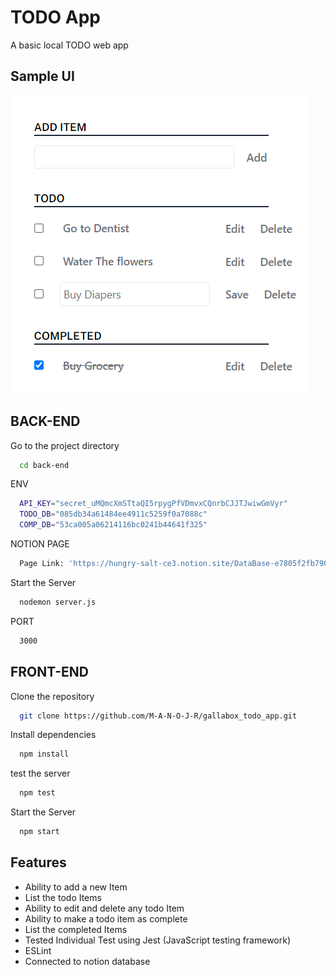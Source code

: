 # TODO App

A basic local TODO web app

## Sample UI

![TODO Sample UI](sample.png)


## BACK-END

Go to the project directory
```bash
  cd back-end
```

ENV
```bash
  API_KEY="secret_uMQmcXmSTtaQI5rpygPfVDmvxCQnrbCJJTJwiwGmVyr"
  TODO_DB="085db34a61484ee4911c5259f0a7088c"
  COMP_DB="53ca005a06214116bc0241b44641f325"
```

NOTION PAGE
```bash
  Page Link: 'https://hungry-salt-ce3.notion.site/DataBase-e7805f2fb7904b41bbbd0db8f2dd0bdc'
```

Start the Server
```bash
  nodemon server.js
```

PORT
```bash
  3000
```


## FRONT-END

Clone the repository
```bash
  git clone https://github.com/M-A-N-O-J-R/gallabox_todo_app.git
```

Install dependencies
```bash
  npm install
```

test the server
```bash
  npm test
```

Start the Server
```bash
  npm start
```



## Features

- Ability to add a new Item
- List the todo Items
- Ability to edit and delete any todo Item
- Ability to make a todo item as complete
- List the completed Items
- Tested Individual Test using Jest (JavaScript testing framework)
- ESLint 
- Connected to notion database
